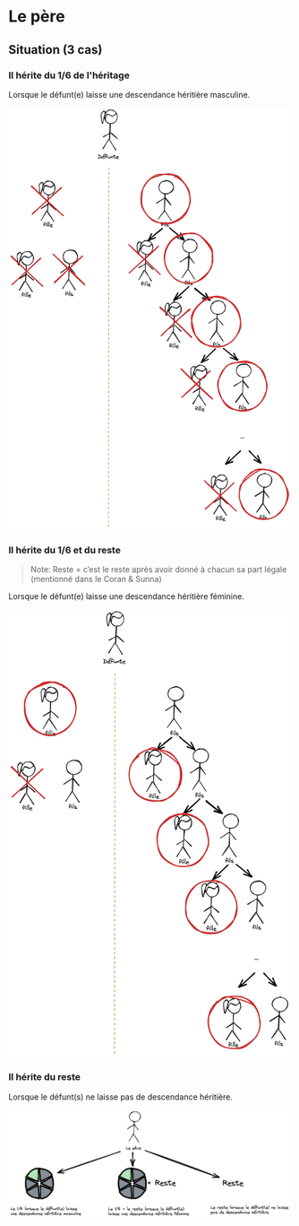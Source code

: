 # Le père

## Situation (3 cas)

### Il hérite du 1/6 de l'héritage

Lorsque le défunt(e) laisse une descendance héritière masculine.

![Schéma de la descendance héritière masculine](../assets/descendance-heritiere-masculine.png "descendance héritière masculine")

### Il hérite du 1/6 et du reste

> Note: Reste = c’est le reste après avoir donné à chacun sa part légale (mentionné dans le Coran & Sunna) 

Lorsque le défunt(e) laisse une descendance héritière féminine.

![Schéma de la descendance héritière féminine](../assets/descendance-heritiere-feminine.png "descendance héritière féminine")

### Il hérite du reste

Lorsque le défunt(s) ne laisse pas de descendance héritière.

![Schéma de l'héritage du père](../assets/pere.png "héritage du père")
